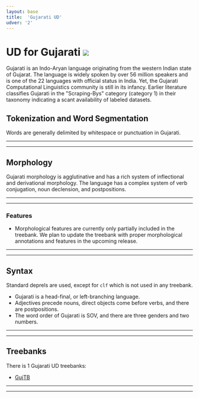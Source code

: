 ```yaml
---
layout: base
title:  'Gujarati UD'
udver: '2'
---
```


# UD for Gujarati <span class="flagspan"><img class="flag" src="../../flags/svg/IN.svg" /></span>

Gujarati is an Indo-Aryan language originating from the western Indian state of Gujarat. The language is widely spoken by over 56 million speakers and is one of the 22 languages with official status in India. Yet, the Gujarati Computational Linguistics community is still in its infancy. Earlier literature classifies Gujarati in the "Scraping-Bys" category (category 1) in their taxonomy indicating a scant availability of labeled datasets.

## Tokenization and Word Segmentation
Words are generally delimited by whitespace or punctuation in Gujarati.


---

[//]: # (**Instruction**: Coming soon.)

---

## Morphology
Gujarati morphology is agglutinative and has a rich system of inflectional and derivational morphology. The language has a complex system of verb conjugation, noun declension, and postpositions.

[//]: # (### Tags)

[//]: # ()
[//]: # (*)

---

[//]: # (**Instruction**: Coming soon.)

---

### Features

* Morphological features are currently only partially included in the treebank. We plan to update the treebank with proper morphological annotations and features in the upcoming release.

---

[//]: # (**Instruction**: Coming soon.)

---

## Syntax

Standard deprels are used, except for `clf` which is not used in any treebank.

* Gujarati is a head-final, or left-branching language. 
* Adjectives precede nouns, direct objects come before verbs, and there are postpositions. 
* The word order of Gujarati is SOV, and there are three genders and two numbers.

---

[//]: # (**Instruction**: Give criteria for identifying core arguments &#40;subjects and objects&#41;, and describe the range of copula constructions in nonverbal clauses. List all subtype relations used. Include links to language-specific relations definitions if any.)

---

## Treebanks

There is 1 Gujarati UD treebanks:

  * [GujTB](https://github.com/UniversalDependencies/UD_Gujarati-GujTB)
---

[//]: # (**Instruction**: Treebank-specific pages are generated automatically from the README file in the treebank repository and)

[//]: # (from the data in the latest release. Link to the respective `*-index.html` page in the `treebanks` folder, using the language code)

[//]: # (and the treebank code in the file name.)

---
